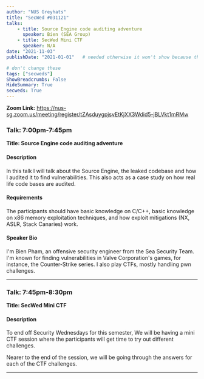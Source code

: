 ```yaml
---
author: "NUS Greyhats"
title: "SecWed #031121"
talks:
    - title: Source Engine code auditing adventure
      speaker: Bien (SEA Group)
    - title: SecWed Mini CTF
      speaker: N/A
date: "2021-11-03"
publishDate: "2021-01-01"   # needed otherwise it won't show because the date is in the future

# don't change these
tags: ["secweds"]
ShowBreadcrumbs: False
HideSummary: True
secweds: True
---
```


**Zoom Link:** https://nus-sg.zoom.us/meeting/register/tZAsduygpjsvEtKjXX3Wdid5-jBLVkt1mRMw

### Talk: 7:00pm-7:45pm
**Title: Source Engine code auditing adventure**

#### Description
In this talk I will talk about the Source Engine, the leaked codebase and how I audited it to find vulnerabilities. This also acts as a case study on how real life code bases are audited.

#### Requirements
The participants should have basic knowledge on C/C++, basic knowledge on x86 memory exploitation techniques, and how exploit mitigations (NX, ASLR, Stack Canaries) work.

#### Speaker Bio
I'm Bien Pham, an offensive security engineer from the Sea Security Team. I'm known for finding vulnerabilities in Valve Corporation's games, for instance, the Counter-Strike series. I also play CTFs, mostly handling pwn challenges.

----

### Talk: 7:45pm-8:30pm
**Title: SecWed Mini CTF**

#### Description
To end off Security Wednesdays for this semester, We will be having a mini CTF session where the participants will get time to try out different challenges.

Nearer to the end of the session, we will be going through the answers for each of the CTF challenges.

----
